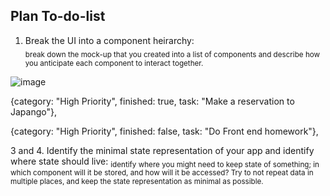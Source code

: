 ## Plan To-do-list ##


1. Break the UI into a component heirarchy:  
<sub> break down the mock-up that you created into a list of components and describe how you anticipate each component to interact together. </sub>


![image](https://user-images.githubusercontent.com/91300625/202065146-4a0768c6-9fdb-4ca1-b699-844f0e42f12d.png)

 {category: "High Priority", finished: true, task: "Make a reservation to Japango"},
 
 {category: "High Priority", finished: false, task: "Do Front end homework"},



3 and 4. Identify the minimal state representation of your app and identify where state should live:
<sub>identify where you might need to keep state of something; in which component will it be stored, and how will it be accessed? Try to not repeat data in multiple places, and keep the state representation as minimal as possible. </sub>
